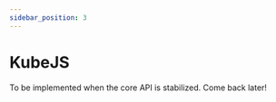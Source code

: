 ```yaml
---
sidebar_position: 3
---
```


# KubeJS

[//]: # (TODO)

To be implemented when the core API is stabilized. Come back later!
